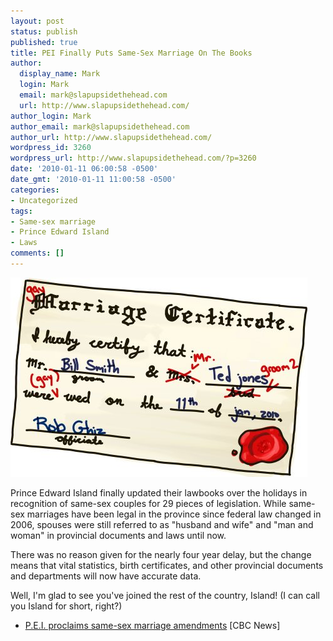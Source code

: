 ```yaml
---
layout: post
status: publish
published: true
title: PEI Finally Puts Same-Sex Marriage On The Books
author:
  display_name: Mark
  login: Mark
  email: mark@slapupsidethehead.com
  url: http://www.slapupsidethehead.com/
author_login: Mark
author_email: mark@slapupsidethehead.com
author_url: http://www.slapupsidethehead.com/
wordpress_id: 3260
wordpress_url: http://www.slapupsidethehead.com/?p=3260
date: '2010-01-11 06:00:58 -0500'
date_gmt: '2010-01-11 11:00:58 -0500'
categories:
- Uncategorized
tags:
- Same-sex marriage
- Prince Edward Island
- Laws
comments: []
---
```

![](/wp-content/media/2010/01/gay-marriage-certificate.jpg "Hey, at least they did it!")

Prince Edward Island finally updated their lawbooks over the holidays in recognition of same-sex couples for 29 pieces of legislation. While same-sex marriages have been legal in the province since federal law changed in 2006, spouses were still referred to as "husband and wife" and "man and woman" in provincial documents and laws until now.

There was no reason given for the nearly four year delay, but the change means that vital statistics, birth certificates, and other provincial documents and departments will now have accurate data.

Well, I'm glad to see you've joined the rest of the country, Island! (I can call you Island for short, right?)

- [P.E.I. proclaims same-sex marriage amendments](http://www.cbc.ca/canada/prince-edward-island/story/2009/12/21/pei-same-sex-marriage-rights.html) [CBC News]
